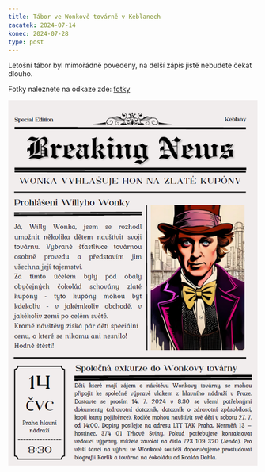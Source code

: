 ```yaml
---
title: Tábor ve Wonkově továrně v Keblanech
zacatek: 2024-07-14
konec: 2024-07-28
type: post
---
```

L﻿etošní tábor byl mimořádně povedený, na delší zápis jistě nebudete čekat dlouho.

F﻿otky naleznete na odkaze zde: [fotky](https://eu.zonerama.com/vlci-keblany/1303470?secret=R29V8G02MMYv0gPl94klH1g49&count=46)

![](wonka.png)